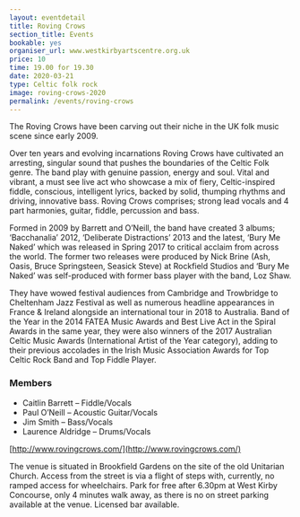 ```yaml
---
layout: eventdetail
title: Roving Crows
section_title: Events
bookable: yes
organiser_url: www.westkirbyartscentre.org.uk
price: 10
time: 19.00 for 19.30
date: 2020-03-21
type: Celtic folk rock
image: roving-crows-2020
permalink: /events/roving-crows
---
```


The Roving Crows have been carving out their niche in the UK folk music scene since early 2009.

Over ten years and evolving incarnations Roving Crows have cultivated an arresting, singular sound that pushes the boundaries of the Celtic Folk genre. The band play with
genuine passion, energy and soul. Vital and vibrant, a must see live act who showcase a mix of fiery, Celtic-inspired fiddle, conscious, intelligent lyrics, backed by solid, thumping rhythms and driving, innovative bass. Roving Crows comprises; strong lead vocals and 4 part harmonies, guitar, fiddle, percussion and bass.

Formed in 2009 by Barrett and O’Neill, the band have created 3 albums; ‘Bacchanalia’ 2012, ‘Deliberate Distractions’ 2013 and the latest, ‘Bury Me Naked’ which was released in Spring
2017 to critical acclaim from across the world. The former two releases were produced by Nick Brine (Ash, Oasis, Bruce Springsteen, Seasick Steve) at Rockfield Studios and ‘Bury Me Naked’ was self-produced with former bass player with the band, Loz Shaw.

They have wowed festival audiences from Cambridge and Trowbridge to Cheltenham Jazz Festival as well as numerous headline appearances in France & Ireland alongside an
international tour in 2018 to Australia.  Band of the Year in the 2014 FATEA Music Awards and Best Live Act in the Spiral Awards in the same year, they were also winners of the 2017
Australian Celtic Music Awards (International Artist of the Year category), adding to their previous accolades in the Irish Music Association Awards for Top Celtic Rock Band and
Top Fiddle Player.

### Members

- Caitlin Barrett – Fiddle/Vocals
- Paul O’Neill – Acoustic Guitar/Vocals
- Jim Smith – Bass/Vocals
- Laurence Aldridge – Drums/Vocals

[http://www.rovingcrows.com/](http://www.rovingcrows.com/)

The venue is situated in Brookfield Gardens on the site of the old Unitarian Church. Access from the street is via a flight of steps with, currently, no ramped access for wheelchairs.
Park for free after 6.30pm at West Kirby Concourse, only 4 minutes walk away, as there is no on street parking available at the venue. Licensed bar available.
